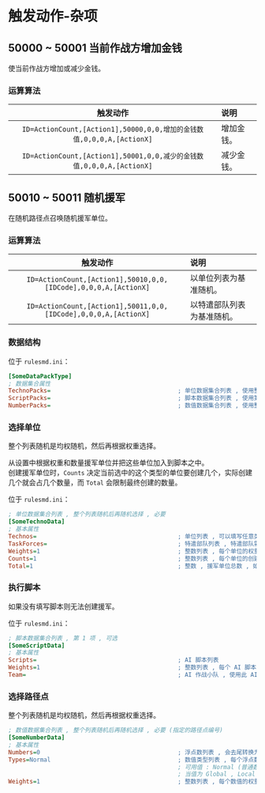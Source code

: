 # 触发动作-杂项

## 50000 ~ 50001 当前作战方增加金钱

使当前作战方增加或减少金钱。

### 运算算法

|触发动作|说明|
|:-:|:-|
|`ID=ActionCount,[Action1],50000,0,0,增加的金钱数值,0,0,0,A,[ActionX]`|增加金钱。|
|`ID=ActionCount,[Action1],50001,0,0,减少的金钱数值,0,0,0,A,[ActionX]`|减少金钱。|



## 50010 ~ 50011 随机援军

在随机路径点召唤随机援军单位。

### 运算算法

|触发动作|说明|
|:-:|:-|
|`ID=ActionCount,[Action1],50010,0,0,[IDCode],0,0,0,A,[ActionX]`|以单位列表为基准随机。|
|`ID=ActionCount,[Action1],50011,0,0,[IDCode],0,0,0,A,[ActionX]`|以特遣部队列表为基准随机。|

### 数据结构

位于 `rulesmd.ini`：

```ini
[SomeDataPackType]
; 数据集合属性
TechnoPacks=                                    ; 单位数据集合列表 , 使用整个列表
ScriptPacks=                                    ; 脚本数据集合列表 , 使用第 1 项的数据
NumberPacks=                                    ; 数值数据集合列表 , 使用整个列表
```

### 选择单位

整个列表随机是均权随机，然后再根据权重选择。

从设置中根据权重和数量援军单位并把这些单位加入到脚本之中。  
创建援军单位时，`Counts` 决定当前选中的这个类型的单位要创建几个，实际创建几个就会占几个数量，而 `Total` 会限制最终创建的数量。

位于 `rulesmd.ini`：

```ini
; 单位数据集合列表 , 整个列表随机后再随机选择 , 必要
[SomeTechnoData]
; 基本属性
Technos=                                        ; 单位列表 , 可以填写任意类型的单位 , 50010 使用此列表
TaskForces=                                     ; 特遣部队列表 , 特遣部队需要注册 , 50011 使用此列表
Weights=1                                       ; 整数列表 , 每个单位的权重 , 小于 1 视为 1 处理 , 默认值是 1
Counts=1                                        ; 整数列表 , 每个单位的创建数量 , 如果使用特遣部队则表示使用几套特遣部队中的单位 , 小于 1 视为 1 处理 , 默认值是 1 , 单位 : 个
Total=1                                         ; 整数 , 援军单位总数 , 如果使用特遣部队则表示使用特遣部队的总套数 , 小于 1 视为 1 处理 , 默认值是 1 , 单位 : 个
```

### 执行脚本

如果没有填写脚本则无法创建援军。

位于 `rulesmd.ini`：

```ini
; 脚本数据集合列表 , 第 1 项 , 可选
[SomeScriptData]
; 基本属性
Scripts=                                        ; AI 脚本列表
Weights=1                                       ; 整数列表 , 每个 AI 脚本的权重 , 小于 1 视为 1 处理 , 默认值是 1
Team=                                           ; AI 作战小队 , 使用此 AI 作战小队为援军单位创建一个新的作战小队
```

### 选择路径点

整个列表随机是均权随机，然后再根据权重选择。

```ini
; 数值数据集合列表 , 整个列表随机后再随机选择 , 必要 (指定的路径点编号)
[SomeNumberData]
; 基本属性
Numbers=0                                       ; 浮点数列表 , 会去尾转换为整数 , 默认值是 0
Types=Normal                                    ; 数值类型列表 , 每个浮点数的具体类型 , 只能填一项 , 默认值是 Normal (不区分大小写)
                                                ; 可用值 : Normal (普通数值) , Global (全局变量) , Local (局部变量) , House (指定的作战方局部变量)
                                                ; 当值为 Global , Local , House 时 , Numbers 中对应的数值会作为索引 (去尾转为整数) 来取出相应的变量的值 , 变量不存在时取出它们的默认值 0
Weights=1                                       ; 整数列表 , 每个数值的权重 , 小于 1 视为 1 处理 , 默认值是 1
```